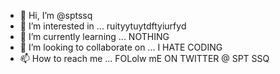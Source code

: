 - 👋 Hi, I’m @sptssq
- 👀 I’m interested in ... ruityytuytdftyiurfyd
- 🌱 I’m currently learning ... NOTHING
- 💞️ I’m looking to collaborate on ... I HATE CODING
- 📫 How to reach me ... FOLolw mE ON TWITTER @ SPT SSQ

<!---
sptssq/sptssq is a ✨ special ✨ repository because its `README.md` (this file) appears on your GitHub profile.
You can click the Preview link to take a look at your changes.
--->
